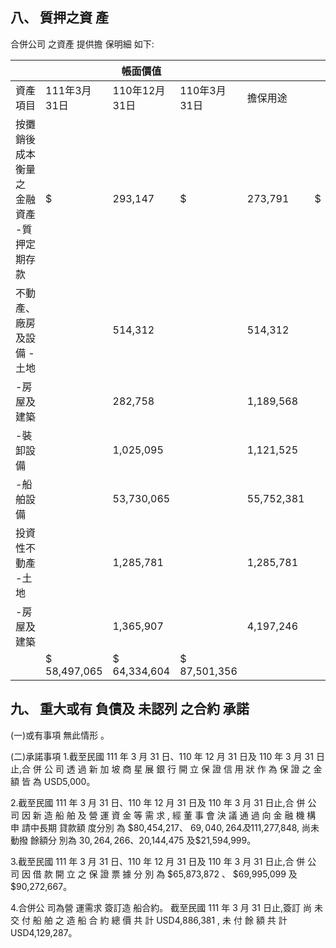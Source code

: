 
## 八、 質押之資 產

合併公司 之資產 提供擔 保明細 如下:

|                                              |              | 帳面價值      |              |            |    |            |            |
|----------------------------------------------|--------------|---------------|--------------|------------|----|------------|------------|
| 資產項目                                     | 111年3月31日 | 110年12月31日 | 110年3月31日 | 擔保用途   |    |            |            |
| 按攤銷後成本衡量之  金融資產  -質押定期存款 | $            | 293,147       | $            | 273,791    | $  | 255,976    | 履約保證金 |
| 不動產、廠房及設備  -土地                   |              | 514,312       |              | 514,312    |    | 514,312    | 長期借款   |
| -房屋及建築                                 |              | 282,758       |              | 1,189,568  |    | 5,260,853  | "          |
| -裝卸設備                                   |              | 1,025,095     |              | 1,121,525  |    | 1,350,872  | "          |
| -船舶設備                                   |              | 53,730,065    |              | 55,752,381 |    | 75,219,926 | "          |
| 投資性不動產  -土地                         |              | 1,285,781     |              | 1,285,781  |    | 1,285,781  | 長期借款   |
| -房屋及建築                                 |              | 1,365,907     |              | 4,197,246  |    | 3,613,636  | "          |
|                                              | $ 58,497,065 | $ 64,334,604  | $ 87,501,356 |            |    |            |            |

## 九、 重大或有 負債及 未認列 之合約 承諾

(一)或有事項 無此情形 。

(二)承諾事項 1.截至民國 111 年 3 月 31 日、110 年 12 月 31 日及 110 年 3 月 31 日止,合 併 公 司 透 過 新 加 坡 商 星 展 銀 行 開 立 保 證 信 用 狀 作 為 保 證 之 金 額 皆 為 USD5,000。

2.截至民國 111 年 3 月 31 日、110 年 12 月 31 日及 110 年 3 月 31 日止,合 併 公 司 因 新 造 船 舶 及 營 運 資 金 等 需 求 , 經 董 事 會 決 議 通 過 向 金 融 機 構 申 請中長期 貸款額 度分別 為 $80,454,217、 $69,040,264 及$111,277,848, 尚未動撥 餘額分 別為 $30,264,266、$20,144,475 及$21,594,999。

3.截至民國 111 年 3 月 31 日、110 年 12 月 31 日及 110 年 3 月 31 日止,合 併 公 司 因 借 款 開 立 之 保 證 票 據 分 別 為 $65,873,872 、 $69,995,099 及 $90,272,667。

4.合併公 司為營 運需求 簽訂造 船合約。 截至民國 111 年 3 月 31 日止,簽訂 尚 未 交 付 船 舶 之 造 船 合 約 總 價 共 計 USD4,886,381 , 未 付 餘 額 共 計 USD4,129,287。